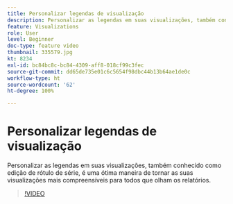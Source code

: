 ```yaml
---
title: Personalizar legendas de visualização
description: Personalizar as legendas em suas visualizações, também conhecido como edição de rótulo de série, é uma ótima maneira de tornar as suas visualizações mais compreensíveis para todos que olham os relatórios.
feature: Visualizations
role: User
level: Beginner
doc-type: feature video
thumbnail: 335579.jpg
kt: 8234
exl-id: bc84bc8c-bc84-4309-aff8-018cf99c3fec
source-git-commit: dd65de735e01c6c5654f98dbc44b13b64ae1de0c
workflow-type: ht
source-wordcount: '62'
ht-degree: 100%

---
```


# Personalizar legendas de visualização

Personalizar as legendas em suas visualizações, também conhecido como edição de rótulo de série, é uma ótima maneira de tornar as suas visualizações mais compreensíveis para todos que olham os relatórios.

>[!VIDEO](https://video.tv.adobe.com/v/335579/?quality=12&learn=on)
